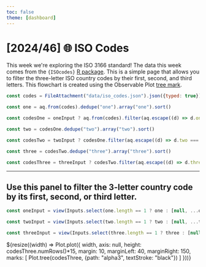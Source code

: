 ```yaml
---
toc: false
theme: [dashboard]
---
```


# [2024/46] 🌐 ISO Codes

This week we're exploring the ISO 3166 standard! The data this week comes from the `{ISOcodes}` [R package](https://cran.r-project.org/web/packages/ISOcodes/index.html). This is a simple page that allows you to filter the three-letter ISO country codes by their first, second, and third letters. This flowchart is created using the Observable Plot [tree mark](https://observablehq.com/plot/marks/tree).

```js
const codes = FileAttachment("data/iso_codes.json").json({typed: true})
```

```js
const one = aq.from(codes).dedupe("one").array("one").sort()
```

```js
const codesOne = oneInput ? aq.from(codes).filter(aq.escape((d) => d.one === oneInput)) : aq.from(codes)
```

```js
const two = codesOne.dedupe("two").array("two").sort()
```

```js
const codesTwo = twoInput ? codesOne.filter(aq.escape((d) => d.two === twoInput)) : codesOne
```

```js
const three = codesTwo.dedupe("three").array("three").sort()
```

```js
const codesThree = threeInput ? codesTwo.filter(aq.escape((d) => d.three === threeInput)) : codesTwo
```

<hr>

<div class="grid grid-cols-4" style="grid-auto-rows: auto;">

<div class="card grid-colspan-1">

## Use this panel to filter the 3-letter country code by its first, second, or third letter.

```js
const oneInput = view(Inputs.select(one.length == 1 ? one : [null, ...one], {label: "First Letter"}))
```

```js
const twoInput = view(Inputs.select(two.length == 1 ? two : [null, ...two], {label: "Second Letter"}))
```

```js
const threeInput = view(Inputs.select(three.length == 1 ? three : [null, ...three], {label: "Third Letter"}))
```

</div>

<div class="grid-colspan-3">

${resize((width) => Plot.plot({
  width,
  axis: null,
  height: codesThree.numRows()*15,
  margin: 10,
  marginLeft: 40,
  marginRight: 150,
  marks: [
    Plot.tree(codesThree, {path: "alpha3", textStroke: "black"})
  ]
}))}

</div>

</div>